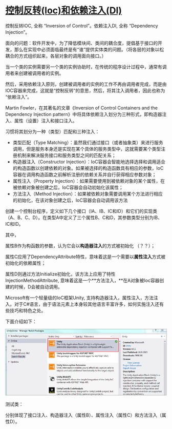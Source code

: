 

# [控制反转(Ioc)和依赖注入(DI)](https://www.cnblogs.com/Dlonghow/p/5415421.html)



控制反转IOC, 全称 “Inversion of Control”。依赖注入DI, 全称 “Dependency Injection”。

面向的问题：软件开发中，为了降低模块间、类间的耦合度，提倡基于接口的开发，那么在实现中必须面临最终是有“谁”提供实体类的问题。（将各层的对象以松耦合的方式组织起来，各层对象的调用面向接口。）

当一个类的实例需要另一个类的实例协助时，在传统的程序设计过程中，通常有调用者来创建被调用者的实例。

然后，采用依赖注入原则，创建被调用者的实例的工作不再由调用者完成，而是由IOC容器来完成，这就是“控制反转”的意思，然后，将其注入调用者，因此也称为 “依赖注入”。

Martin Fowler，在其著名的文章《Inversion of Control Containers and the Dependency Injection pattern》中将具体依赖注入划分为三种形式，即构造器注入、属性（设置）注入和接口注入。

习惯将其划分为一种（类型）匹配和三种注入：

- 类型匹配（Type Matching）：虽然我们通过接口（或者抽象类）来进行服务调用，但是服务本身还是实现在某个具体的服务类型中，这就需要某个类型注册机制来解决服务接口和服务类型之间的匹配关系；
- 构造器注入（Constructor Injection）：IoC容器会智能地选择选择和调用适合的构造函数以创建依赖的对象。如果被选择的构造函数具有相应的参数，IoC容器在调用构造函数之前解析注册的依赖关系并自行获得相应参数对象；
- 属性注入（Property Injection）：如果需要使用到被依赖对象的某个属性，在被依赖对象被创建之后，IoC容器会自动初始化该属性；
- 方法注入（Method Injection）：如果被依赖对象需要调用某个方法进行相应的初始化，在该对象创建之后，IoC容器会自动调用该方法

创建一个控制台程序，定义如下几个接口（IA、IB、IC和ID）和它们的实现类（A、B、C、D）。在类型A中定义了三个属性B、C和D，其参数类型分别为IB、IC和ID。

其中，

属性B作为构函数的参数，认为它会以**构造器注入**的方式被初始化 （？？）；

属性C应用了DependencyAttribute特性，意味着这是一个需要以**属性注入**方式被初始化的依赖属性；

属性D则通过方法Initialize初始化，该方法上应用了特性InjectionMethodAttribute, 意味着这是一个**方法注入，**在A对象被Ioc容器创建的时候，D会被自动调用。

 

Microsoft有一个轻量级的IoC框架Unity, 支持构造器注入，属性注入，方法注入。对于C#语言，由于语法元素上本身较其他语言丰富许多，如何实施注入还有些技巧和特色之处。

下面介绍如下：

![img](assets/28228-20160421052424023-1968964945.png)

测试类：





分别体现了接口注入、构造器注入（属性B）、属性注入（属性C）和方法注入（属性D）。